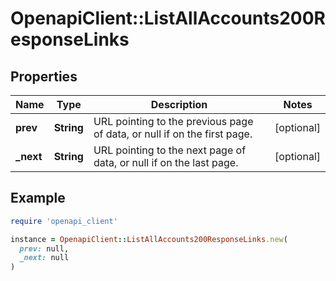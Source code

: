 # OpenapiClient::ListAllAccounts200ResponseLinks

## Properties

| Name | Type | Description | Notes |
| ---- | ---- | ----------- | ----- |
| **prev** | **String** | URL pointing to the previous page of data, or null if on the first page. | [optional] |
| **_next** | **String** | URL pointing to the next page of data, or null if on the last page. | [optional] |

## Example

```ruby
require 'openapi_client'

instance = OpenapiClient::ListAllAccounts200ResponseLinks.new(
  prev: null,
  _next: null
)
```

